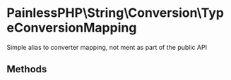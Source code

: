 # PainlessPHP\String\Conversion\TypeConversionMapping


 Simple alias to converter mapping, not ment as part of the public API



## Methods

```php

```
